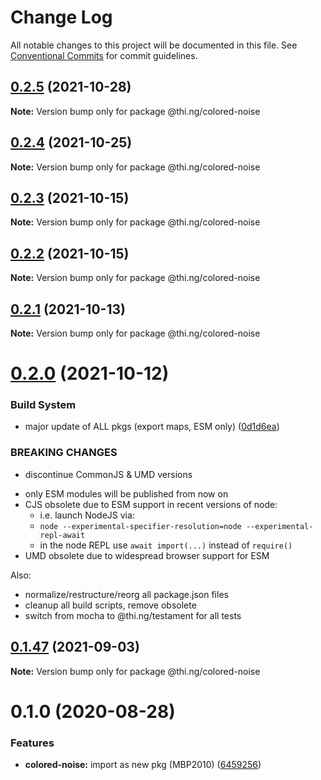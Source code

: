 # Change Log

All notable changes to this project will be documented in this file.
See [Conventional Commits](https://conventionalcommits.org) for commit guidelines.

## [0.2.5](https://github.com/thi-ng/umbrella/compare/@thi.ng/colored-noise@0.2.4...@thi.ng/colored-noise@0.2.5) (2021-10-28)

**Note:** Version bump only for package @thi.ng/colored-noise





## [0.2.4](https://github.com/thi-ng/umbrella/compare/@thi.ng/colored-noise@0.2.3...@thi.ng/colored-noise@0.2.4) (2021-10-25)

**Note:** Version bump only for package @thi.ng/colored-noise





## [0.2.3](https://github.com/thi-ng/umbrella/compare/@thi.ng/colored-noise@0.2.2...@thi.ng/colored-noise@0.2.3) (2021-10-15)

**Note:** Version bump only for package @thi.ng/colored-noise





## [0.2.2](https://github.com/thi-ng/umbrella/compare/@thi.ng/colored-noise@0.2.1...@thi.ng/colored-noise@0.2.2) (2021-10-15)

**Note:** Version bump only for package @thi.ng/colored-noise





## [0.2.1](https://github.com/thi-ng/umbrella/compare/@thi.ng/colored-noise@0.2.0...@thi.ng/colored-noise@0.2.1) (2021-10-13)

**Note:** Version bump only for package @thi.ng/colored-noise





# [0.2.0](https://github.com/thi-ng/umbrella/compare/@thi.ng/colored-noise@0.1.47...@thi.ng/colored-noise@0.2.0) (2021-10-12)


### Build System

* major update of ALL pkgs (export maps, ESM only) ([0d1d6ea](https://github.com/thi-ng/umbrella/commit/0d1d6ea9fab2a645d6c5f2bf2591459b939c09b6))


### BREAKING CHANGES

* discontinue CommonJS & UMD versions

- only ESM modules will be published from now on
- CJS obsolete due to ESM support in recent versions of node:
  - i.e. launch NodeJS via:
  - `node --experimental-specifier-resolution=node --experimental-repl-await`
  - in the node REPL use `await import(...)` instead of `require()`
- UMD obsolete due to widespread browser support for ESM

Also:
- normalize/restructure/reorg all package.json files
- cleanup all build scripts, remove obsolete
- switch from mocha to @thi.ng/testament for all tests






##  [0.1.47](https://github.com/thi-ng/umbrella/compare/@thi.ng/colored-noise@0.1.46...@thi.ng/colored-noise@0.1.47) (2021-09-03) 

**Note:** Version bump only for package @thi.ng/colored-noise 

#  0.1.0 (2020-08-28) 

###  Features 

- **colored-noise:** import as new pkg (MBP2010) ([6459256](https://github.com/thi-ng/umbrella/commit/64592562ee4e4374011edc596e28f41b94218b44))
